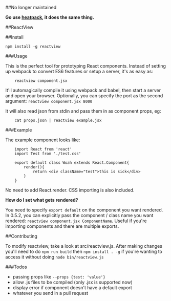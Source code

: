 ##No longer maintained

**Go use [heatpack](https://github.com/insin/react-heatpack), it does the same thing.**

##ReactView

##Install

	npm install -g reactview

###Usage

This is the perfect tool for prototyping React components.
Instead of setting up webpack to convert ES6 features or setup a server, it's as easy as:

		reactview component.jsx

It'll automagically compile it using webpack and babel, then start a server and open your browser.
Optionally, you can specify the port as the second argument: `reactview component.jsx 8000`

It will also read json from stdin and pass them in as component props, eg:

		cat props.json | reactview example.jsx

###Example

The example component looks like:

		import React from 'react'
		import Test from './test.css'

		export default class Woah extends React.Component{
			render(){
				return <div className="test">this is sick</div>
			}
		}

No need to add React.render. CSS importing is also included. 

**How do I set what gets rendered?**

You need to specify `export default` on the component you want rendered. 
In 0.5.2, you can explicitly pass the component / class name you want
rendered: `reactview component.jsx ComponentName`. 
Useful if you're importing components and there are multiple exports.

##Contributing

To modify reactview, take a look at src/reactview.js. After making changes you'll need to do
`npm run build` then `npm install . -g` if you're wanting to access it without doing `node bin/reactview.js`

###Todos

- passing props like `--props {test: 'value'}`
- allow .js files to be compiled (only .jsx is supported now)
- display error if component doesn't have a default export
- whatever you send in a pull request
